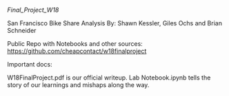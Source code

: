 *Final_Project_W18*

San Francisco Bike Share Analysis By: Shawn Kessler, Giles Ochs and Brian Schneider

Public Repo with Notebooks and other sources: 
https://github.com/cheapcontact/w18finalproject 

Important docs: 

W18FinalProject.pdf is our official writeup. 
Lab Notebook.ipynb tells the story of our learnings and mishaps along the way.
